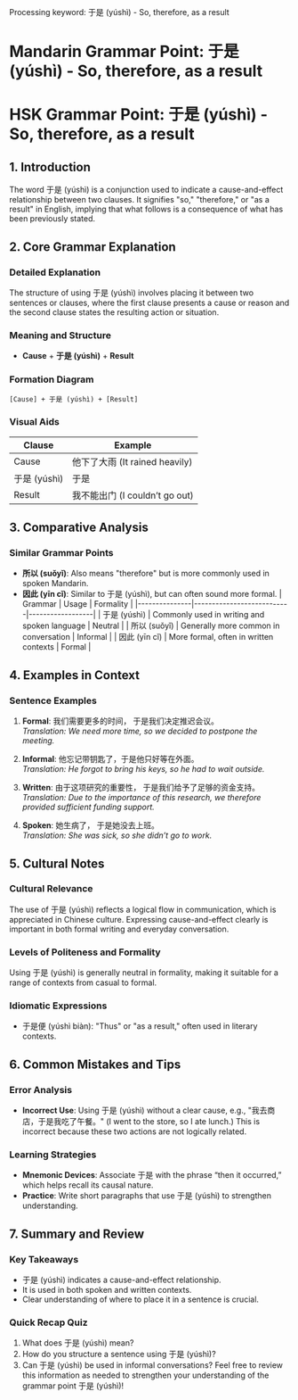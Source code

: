 Processing keyword: 于是 (yúshì) - So, therefore, as a result
# Mandarin Grammar Point: 于是 (yúshì) - So, therefore, as a result
# HSK Grammar Point: 于是 (yúshì) - So, therefore, as a result
## 1. Introduction
The word 于是 (yúshì) is a conjunction used to indicate a cause-and-effect relationship between two clauses. It signifies "so," "therefore," or "as a result" in English, implying that what follows is a consequence of what has been previously stated.
## 2. Core Grammar Explanation
### Detailed Explanation
The structure of using 于是 (yúshì) involves placing it between two sentences or clauses, where the first clause presents a cause or reason and the second clause states the resulting action or situation. 
### Meaning and Structure
- **Cause** + **于是 (yúshì)** + **Result**
### Formation Diagram
```
[Cause] + 于是 (yúshì) + [Result]
```
### Visual Aids
| Clause         | Example                                         |
|----------------|-------------------------------------------------|
| Cause          | 他下了大雨 (It rained heavily)                 |
| 于是 (yúshì)   | 于是                                            |
| Result         | 我不能出门 (I couldn’t go out)                 |
## 3. Comparative Analysis
### Similar Grammar Points
- **所以 (suǒyǐ)**: Also means "therefore" but is more commonly used in spoken Mandarin.
- **因此 (yīn cǐ)**: Similar to 于是 (yúshì), but can often sound more formal.
| Grammar       | Usage                     | Formality       |
|---------------|---------------------------|------------------|
| 于是 (yúshì)  | Commonly used in writing and spoken language | Neutral          |
| 所以 (suǒyǐ)  | Generally more common in conversation | Informal         |
| 因此 (yīn cǐ) | More formal, often in written contexts | Formal           |
## 4. Examples in Context
### Sentence Examples
1. **Formal**: 我们需要更多的时间， 于是我们决定推迟会议。  
   *Translation: We need more time, so we decided to postpone the meeting.*
   
2. **Informal**: 他忘记带钥匙了，于是他只好等在外面。  
   *Translation: He forgot to bring his keys, so he had to wait outside.*
   
3. **Written**: 由于这项研究的重要性， 于是我们给予了足够的资金支持。  
   *Translation: Due to the importance of this research, we therefore provided sufficient funding support.*
4. **Spoken**: 她生病了， 于是她没去上班。  
   *Translation: She was sick, so she didn’t go to work.*
## 5. Cultural Notes
### Cultural Relevance
The use of 于是 (yúshì) reflects a logical flow in communication, which is appreciated in Chinese culture. Expressing cause-and-effect clearly is important in both formal writing and everyday conversation.
### Levels of Politeness and Formality
Using 于是 (yúshì) is generally neutral in formality, making it suitable for a range of contexts from casual to formal.
### Idiomatic Expressions
- 于是便 (yúshì biàn): "Thus" or "as a result," often used in literary contexts.
## 6. Common Mistakes and Tips
### Error Analysis
- **Incorrect Use**: Using 于是 (yúshì) without a clear cause, e.g., "我去商店，于是我吃了午餐。" (I went to the store, so I ate lunch.) This is incorrect because these two actions are not logically related.
  
### Learning Strategies
- **Mnemonic Devices**: Associate 于是 with the phrase “then it occurred,” which helps recall its causal nature.
- **Practice**: Write short paragraphs that use 于是 (yúshì) to strengthen understanding.
## 7. Summary and Review
### Key Takeaways
- 于是 (yúshì) indicates a cause-and-effect relationship.
- It is used in both spoken and written contexts.
- Clear understanding of where to place it in a sentence is crucial.
### Quick Recap Quiz
1. What does 于是 (yúshì) mean?
2. How do you structure a sentence using 于是 (yúshì)?
3. Can 于是 (yúshì) be used in informal conversations?
Feel free to review this information as needed to strengthen your understanding of the grammar point 于是 (yúshì)!
